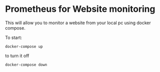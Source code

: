 # Prometheus for Website monitoring

This will allow you to monitor a website from your local pc using docker compose.

To start:
```
docker-compose up
```

to turn it off

```
docker-compose down
```